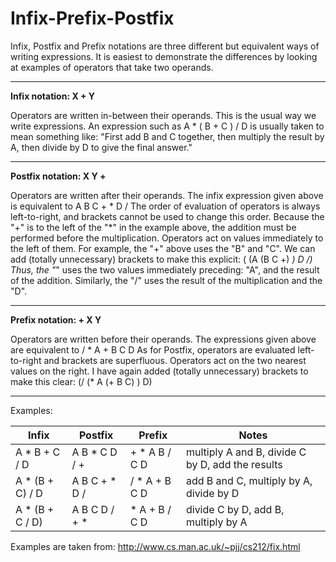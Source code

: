 # Infix-Prefix-Postfix

Infix, Postfix and Prefix notations are three different but equivalent ways of writing expressions. It is easiest to demonstrate the differences by looking at examples of operators that take two operands.

---

**Infix notation: X + Y**

Operators are written in-between their operands. This is the usual way we write expressions. An expression such as A * ( B + C ) / D is usually taken to mean something like: "First add B and C together, then multiply the result by A, then divide by D to give the final answer."

---

**Postfix notation: X Y +**
 
Operators are written after their operands. The infix expression given above is equivalent to A B C + * D / 
The order of evaluation of operators is always left-to-right, and brackets cannot be used to change this order. Because the "+" is to the left of the "*" in the example above, the addition must be performed before the multiplication.
Operators act on values immediately to the left of them. For example, the "+" above uses the "B" and "C". We can add (totally unnecessary) brackets to make this explicit: 
( (A (B C +) *) D /) 
Thus, the "*" uses the two values immediately preceding: "A", and the result of the addition. Similarly, the "/" uses the result of the multiplication and the "D".

---

**Prefix notation: + X Y**

Operators are written before their operands. The expressions given above are equivalent to / * A + B C D 
As for Postfix, operators are evaluated left-to-right and brackets are superfluous. Operators act on the two nearest values on the right. I have again added (totally unnecessary) brackets to make this clear: 
(/ (* A (+ B C) ) D)

---

Examples:

 Infix |	Postfix |	Prefix	| Notes 
 --- | --- | --- | --- 
A * B + C / D |	A B * C D / + |	+ * A B / C D	| multiply A and B, divide C by D, add the results
A * (B + C) / D |	A B C + * D / | / * A + B C D	| add B and C, multiply by A, divide by D
A * (B + C / D)	| A B C D / + *	| * A + B / C D	| divide C by D, add B, multiply by A



Examples are taken from: http://www.cs.man.ac.uk/~pjj/cs212/fix.html
